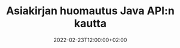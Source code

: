 ---
############################# Static ############################
layout: "product"
date: 2022-02-23T12:00:00+02:00
draft: false

product: "Annotation"
product_tag: "annotation"
platform: "Java"
platform_tag: "java"

############################# Head ############################
head_title: "Java Document Annotation API | Tarkastele ja merkitse PDF Word Excel PPTX -kuvia"
head_description: "Java Document Annotation API. Tarkastele, merkitse, kommentoi ja merkitse PDF Word DOCX-, Excel XLSX-, PPTX-, EML EMLX-, VSS VSD-, OTP-, CAD- ja kuvatiedostomuotoja."

############################# Header ##########################
title: "Asiakirjan huomautus Java API:n kautta"
description: "Rakenna Java-sovelluksia, joilla voit tarkastella ja merkitä PDF-, HTML-, MS Office- ja muita asiakirjamuotoja ilman ulkoisten ohjelmistojen asentamista."
button:
    enable: true
    icon: "fas fa-arrow-down"
    label: "Lataa ilmainen kokeiluversio"
    link: "https://downloads.groupdocs.com/annotation/java"

############################# SubMenu #########################
submenu:
    enable: true
    
    left:
        img_alt: "GroupDocs.Annotation for Java"
        image: "https://www.groupdocs.cloud/templates/groupdocs/images/product-logos/groupdocs-annotation-java.png"
        product: "GroupDocs.Annotation"
        platform: "Java"

    middle:
        button:
            # button loop
            - link: "#features"
              text: "ominaisuudet"

            # button loop
            - link: "https://products.groupdocs.app/annotation"
              text: "Live-demoja"

            # button loop
            - link: "https://purchase.groupdocs.com/pricing/annotation/java"
              text: "Hinnoittelu"

    right:
        link_download: "https://downloads.groupdocs.com/annotation"
        link_learn: "https://docs.groupdocs.com/annotation/java/"
        link_buy: "https://purchase.groupdocs.com"

############################# Overview ############################
overview:
    enable: true
    content: |
      GroupDocs.Annotation Java API on tuote, jonka avulla voit käsitellä merkintöjä asiakirjoissa eri alustoilla ja käyttöjärjestelmissä, kuten Android, MacOS, Linux, Windows. GroupDocs.Annotation tarjoaa kirjaston yksinkertaisella API:lla, joka tarjoaa monia etuja: jos esimerkiksi haluat pitää tiedot luottamuksellisina tai valita, kuinka paljon tehoa tarvitset kirjaston kanssa työskentelemiseen tai muuttaa työtä osittain huomautuksilla, kirjasto on erittäin hyvä kevyt ja joustava.

      GroupDocs.Annotation for Java API antaa sinun työskennellä erityyppisten merkintöjen kanssa, joihin kuuluvat: teksti, moniviiva, alue, alleviivaus, piste, vesileima, nuoli, ellipsi, tekstin vaihto, etäisyys, tekstikenttä, resurssien muokkaus jne. Ja tukee useimpia suosittuja asiakirjamuotoja, kuten: PDF, HTML, Microsoft Office Word, Excel-laskentataulukot, PowerPoint-esitykset, Visio, Outlook-sähköpostit, kuvat, metatiedostot, CAD-piirustukset ja monet muut tiedostomuodot. API tarjoaa mahdollisuuden saada pikkukuvia asiakirjasivuista ja tukee huomautusten tuontia ja vientiä PDF-tiedostoihin ja niistä.

      Kirjaston avulla voit [lisää](/annotation/java/bmp/), [muokkaa](/annotation/java/bmp/), [purkaa](/annotation/java/bmp/) ja [delete](/annotation/java/bmp/) huomautuksia asiakirjoista, kiertää asiakirjoja, muuttaa pikkukuvia, eikä tämä ole täydellinen luettelo kaikista mahdollisuuksista. Se tarjoaa myös kattavan joukon tietoobjekteja merkintöjen ominaisuuksien mukauttamiseksi tarpeidesi mukaan kaikissa tuetuissa asiakirjamuodoissa.

      Työskentely GroupDocs.Annotation for Java API:n kanssa on hyvin yksinkertaista ja koostuu vain muutamasta perusvaiheesta. Ensin sinun on määritettävä lisenssi, sitten valittava tiedosto, jonka kanssa haluat työskennellä, sitten käsitellä jollakin tavalla asiakirjan huomautuksilla (poista/muokkaa/pura/poista) ja tallenna tulos. Lisätietoja on tuotteen [dokumentaatiossa](https://docs.groupdocs.com/annotation/java/getting-started/) tai [esimerkkejä](https://github.com/groupdocs-annotation/GroupDocs.Annotation-for-Java) setti.
      
      GroupDocs.Annotation päivitetään säännöllisesti ja tarjoaa tukea asiakkailleen, olet aina tervetullut esittämään meille kysymyksiä tai lähettämään ideoitasi tai kertomaan meille tarpeistasi jotain uutta ja toteutamme sen mielellämme uusissa versioissamme.
    tabs:
      enable: true
      
      ## TAB ONE ##
      tab_one:
        description: |
          Seuraavassa on yleiskatsaus Javaan GroupDocs.Annotationista:
      
        right:
          enable: true
          icon: "fab fa-html5"
          title:  Yleiskatsaus
          content: |
            * Lisää huomautuksia
            * Vie huomautuksia 
            * Tuo huomautukset
            * Vastaa kommentteihin
            * Huomautusten yhteensopivuus
      
      ## TAB TWO ##
      tab_two:
        description: |
          GroupDocs.Annotation for Java tukee kaikkia suosittuja [asiakirjatiedostomuotoja](https://docs.groupdocs.com/annotation/java/supported-document-formats/), mukaan lukien: Microsoft Office, PDF, kuvat ja monet muut.

        left:
          enable: true
          table:
            # table loop
            - title: "Microsoft Office Formats"
              content: |
                * **Word**: [DOC](/annotation/java/doc/), [DOCX](/annotation/java/docx/), [DOCM](/annotation/java/docm/), [DOT](/annotation/java/dot/), [DOTX](/annotation/java/dotx/), [RTF](/annotation/java/rtf/)
                * **Excel**: [XLS](/annotation/java/xls/), [XLSX](/annotation/java/xlsx/), [XLSB](/annotation/java/xlsb/), [XLSM](/annotation/java/xlsm/)
                * **PowerPoint**: [PPT](/annotation/java/ppt/), [PPTX](/annotation/java/pptx/), [PPS](/annotation/java/pps/), [PPSX](/annotation/java/ppsx/), [POTM](/annotation/java/potm/), [POTX](/annotation/java/potx/), [PPSM](/annotation/java/ppsm/), [PPTM](/annotation/java/pptm/), [WMF](/annotation/java/wmf/), [EMF](/annotation/java/emf/)
                * **Outlook**: [EML](/annotation/java/eml/), [EMLX](/annotation/java/emlx/), [MSG](/annotation/java/msg/)
                * **Visio**: [VSS](/annotation/java/vss/), [VST](/annotation/java/vst/), [VSD](/annotation/java/vsd/), [VSDX](/annotation/java/vsdx/), [VSX](/annotation/java/vsx/)

        right:
          enable: true
          table:
            # table loop
            - title: "Other Formats"
              content: |
                * **Portable**: [PDF](/annotation/java/pdf/) (PDF/A-1a, PDF/A-1b, PDF/A-2a)
                * **OpenDocument**: [ODT](/annotation/java/odt/), [ODS](/annotation/java/ods/), [ODP](/annotation/java/odp/)
                * **Images**: [BMP](/annotation/java/bmp/), [JPG](/annotation/java/jpg/), [JPEG](/annotation/java/jpeg/), [TIFF](/annotation/java/tiff/), [TIF](/annotation/java/tif/), [PNG](/annotation/java/png/), [GIF](/annotation/java/gif/), [DCM](/annotation/java/dcm/), [DICOM](/annotation/java/dicom/)
                * **AutoCAD**: [DWG](/annotation/java/dwg/), [DXF](/annotation/java/dxf/), [CAD](/annotation/java/cad/)
                * **Other**: [HTM](/annotation/java/htm/), [HTML](/annotation/java/html/), [CSV](/annotation/java/csv/), [DJVU](/annotation/java/djvu/), [OTP](/annotation/java/otp/), [OTT](/annotation/java/ott/)

      ## TAB THREE ##
      tab_three:
        description: |
          GroupDocs.Annotation for Java tukee seuraavia käyttöjärjestelmiä, kehyksiä ja paketinhallintaohjelmia:
        
        left:
          enable: true
          table:
            # table loop
            - icon: "fab fa-windows"
              title:  Käyttöjärjestelmät
              content: |
                * Microsoft Windows Desktop
                * Microsoft Windows Server
                * Linux
                * MacOS

            # table loop
            - icon: "fas fa-code"
              title:  Tuetut puitteet
              content: |
                * Java 7 (1.7) and above

        right:
          enable: true
          table:
            # table loop
            - icon: "fas fa-cogs"
              title:  Kehitysympäristöt
              content: |
                * NetBeans
                * IntelliJ IDEA
                * Eclipse

            # table loop
            - icon: "fas fa-tools"
              title:  Rakenna automaatiotyökalu
              content: |
                * Maven

############################# Features ############################
features:
    enable: true
    title: GroupDocs.Annotation Java-ominaisuuksille

    feature:
      # feature loop
      - icon: "fas fa-copy"
        link: "https://docs.groupdocs.com/annotation/java/add-area-annotation/"
        content: Lisää aluemerkintä asiakirjaan ja linkitä yksinkertaiset ja sisäkkäiset kommentit

      # feature loop
      - icon: "fas fa-eye"
        link: "https://docs.groupdocs.com/annotation/java/add-arrow-annotation/"
        content: Osoita tiettyä sisältöä nuolimerkinnän avulla

      # feature loop
      - icon: "fas fa-bolt"
        link: "https://docs.groupdocs.com/annotation/java/add-watermark-annotation/"
        content: Aseta tekstivesileimat PDF-tiedostoihin, dioihin, Excel-laskentataulukoihin, kuviin ja kaavioihin kulmassa
      
      # feature loop
      - icon: "fas fa-file-powerpoint"
        link: "https://docs.groupdocs.com/annotation/java/add-point-annotation/"
        content: Lisää ponnahduskommentteja mihin tahansa asiakirjan paikkaan käyttämällä Point Annotationa

      # feature loop
      - icon: "fas fa-code"
        link: "https://docs.groupdocs.com/annotation/java/add-polyline-annotation/"
        content: Käytä Polyline-merkintää yhdistääksesi viivaosien sarjan, kaarisegmenttien tai molempien

      # feature loop
      - icon: "fas fa-cloud"
        link: "https://docs.groupdocs.com/annotation/java/add-ellipse-annotation/"
        content: Lisää Ellipse-merkintä PDF-tiedostoihin, Word-asiakirjoihin, laskentataulukoihin, esityksiin, kaavioihin ja kuviin

      # feature loop
      - icon: "fas fa-remove-format"
        link: "https://docs.groupdocs.com/annotation/java/add-watermark-annotation/"
        content: Lisää kulmikkaita vesileimoja PDF:lle, PowerPointille, Excelille, kuville ja kaavioille

      # feature loop
      - icon: "fas fa-comment-slash"
        link: "https://docs.groupdocs.com/annotation/java/add-underline-annotation/"
        content: Hae tekstihuomautuksen koordinaatit asiakirjan kuvaesityksessä

      # feature loop
      - icon: "fas fa-location-arrow"
        link: "https://docs.groupdocs.com/annotation/java/add-annotation-to-the-document/"
        content: Alleviivaa, yliviivaa tai muokkaa tiettyä tekstiä asiakirjassa

      # feature loop
      - icon: "fas fa-border-all"
        link: "https://docs.groupdocs.com/annotation/java/add-annotation-to-the-document/"
        content: Lisää tekstileima tai vesileima ja tekstikenttä asiakirjaan

      # feature loop
      - icon: "fas fa-wrench"
        link: "https://docs.groupdocs.com/annotation/java/add-point-annotation/"
        content: Tuo ja vie huomautuksia Word-asiakirjojen ja PowerPoint-esitysten joukkoon

      # feature loop
      - icon: "fas fa-columns"
        link: "https://docs.groupdocs.com/annotation/java/add-strikeout-annotation/"
        content: Merkitse Excel-laskentataulukoihin tekstiä, tekstinvaihtoa, vesileimaa ja resurssien muokkausta.

      # feature loop
      - icon: "fas fa-file-word"
        link: "https://docs.groupdocs.com/annotation/java/get-file-info/"
        content: Lisää moniviiva-, yliviivaus-, alleviivaus- tai tekstihuomautuksia PowerPoint-esityksiin ja -dioihin

      # feature loop
      - icon: "fas fa-envelope"
        link: "https://docs.groupdocs.com/annotation/java/basic-usage/"
        content: Merkitse pisteen huomautus esityksiin käyttämällä X-, Y-koordinaatteja

      # feature loop
      - icon: "fas fa-print"
        link: "https://docs.groupdocs.com/annotation/java/add-strikeout-annotation/"
        content: Lisää kuviin yliviivauksia, tekstiä, alleviivauksia tai moniviivamerkintöjä

      # feature loop
      - icon: "fas fa-file-archive"
        link: "https://docs.groupdocs.com/annotation/java/add-link-annotation/"
        content: Hae asiakirjan tiedot ja kuvat Visio-kaavioille, kuten VSS ja VSD
      
      # feature loop
      - icon: "fas fa-file-code"
        link: "https://docs.groupdocs.com/annotation/java/basic-usage/"
        content: Hanki pikkukuvia asiakirjasivuista ja työskentele monisivuisten TIFF-tiedostojen kanssa

      # feature loop
      - icon: "fas fa-file-excel"
        link: "https://docs.groupdocs.com/annotation/java/get-file-info/"
        content: Hae kaikki asiakirjan huomautukset yhden toiminnon kutsulla

      # feature loop
      - icon: "fas fa-heading"
        link: "https://docs.groupdocs.com/annotation/java/add-link-annotation/"
        content: Lisää linkkimerkintöjä PDF-, Word- ja PowerPoint-esityksiin

      # feature loop
      - icon: "fas fa-project-diagram"
        link: "https://docs.groupdocs.com/annotation/java/add-point-annotation/"
        content: SVG-polun jäsennystuki PDF:lle, Wordille, kaavioille, dioille ja muille tärkeille asiakirjamuodoille

      # feature loop
      - icon: "fas fa-cube"
        link: "https://docs.groupdocs.com/annotation/java/technical-support/"
        content: Tuki vesileimamerkinnän lisäämiseen Word-asiakirjoihin ja tekstin korvaamisen puhdistamiseen

      # feature loop
      - icon: "fab fa-uncharted"
        link: "https://docs.groupdocs.com/annotation/java/technical-support/"
        content: Muodonkäsittelyn tuki tekstimerkintöjen kaavioissa
  
      # feature loop
      - icon: "fab fa-uncharted"
        link: "https://docs.groupdocs.com/annotation/java/advanced-usage/"
        content: Säästä aikaa tallentamalla asiakirjojen esikatselut välimuistiin nopeuttaaksesi käsittelyä
  
      # feature loop
      - icon: "fab fa-uncharted"
        link: "https://docs.groupdocs.com/annotation/java/add-annotation-to-the-document/"
        content: Merkitse helposti Word-, Excel- ja PowerPoint-asiakirjoja jopa vanhemmilla muodoilla

      # feature loop
      - icon: "fab fa-uncharted"
        link: "https://docs.groupdocs.com/annotation/java/add-distance-annotation/"
        content: Näytä etäisyysmerkintöjen kuvatekstit Excelille, PowerPointille ja kaavioille

############################# Support ############################
support:
    enable: true

############################# Solutions ############################
solutions:
    enable: true
    title: GroupDocs.Annotation tarjoaa asiakirjojen katselusovellusliittymiä muihin suosittuihin kehitysympäristöihin

    solution:
        # solution loop
        - img_alt: "GroupDocs.Annotation for .NET"
          image: "https://www.groupdocs.cloud/templates/groupdocs/images/product-logos/groupdocs-annotation-net.png"
          product: "GroupDocs.Annotation"
          platform: ".NET"
          link: "/annotation/net/"

############################# Back to top ###############################
back_to_top:
  enable: true
---